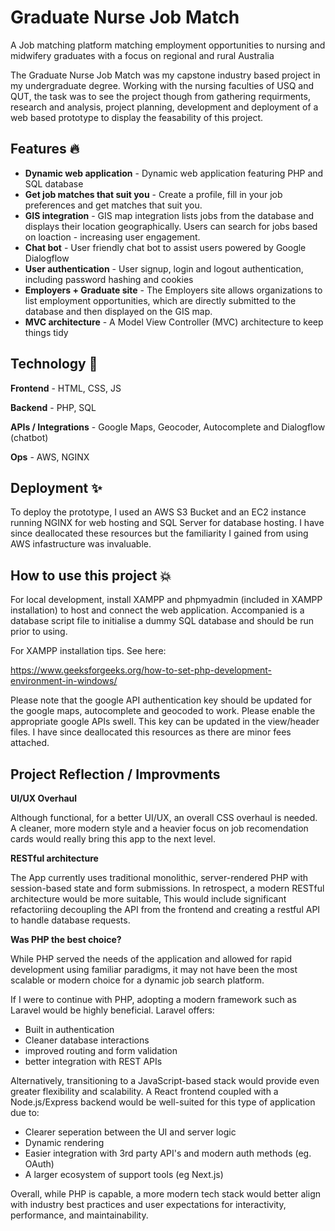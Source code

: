 
# Graduate Nurse Job Match

A Job matching platform matching employment opportunities to nursing and midwifery graduates with a focus on regional and rural Australia 

The Graduate Nurse Job Match was my capstone industry based project in my undergraduate degree. Working with the nursing faculties of USQ and QUT, the task was to see the project though from gathering requirments, research and analysis, project planning, development and deployment of a web based prototype to display the feasability of this project.

## Features 🔥
- **Dynamic web application** - Dynamic web application featuring PHP and SQL database
- **Get job matches that suit you** - Create a profile, fill in your job preferences and get matches that suit you.
- **GIS integration** - GIS map integration lists jobs from the database and displays their location geographically. Users can search for jobs based on loaction - increasing user engagement.
- **Chat bot** - User friendly chat bot to assist users powered by Google Dialogflow
- **User authentication** - User signup, login and logout authentication, including password hashing and cookies
- **Employers + Graduate site** - The Employers site allows organizations to list employment opportunities, which are directly submitted to the database and then displayed on the GIS map. 
- **MVC architecture** - A Model View Controller (MVC) architecture to keep things tidy

## Technology 💫
**Frontend** - HTML, CSS, JS

**Backend** - PHP, SQL

**APIs / Integrations** - Google Maps, Geocoder, Autocomplete and Dialogflow (chatbot) 

**Ops** - AWS, NGINX

## Deployment ✨
To deploy the prototype, I used an AWS S3 Bucket and an EC2 instance running NGINX for web hosting and SQL Server for database hosting. I have since deallocated these resources but the familiarity I gained from using AWS infastructure was invaluable.

## How to use this project 💥
For local development, install XAMPP and phpmyadmin (included in XAMPP installation) to host and connect the web application. Accompanied is a database script file to initialise a dummy SQL database and should be run prior to using.

For XAMPP installation tips. See here:

https://www.geeksforgeeks.org/how-to-set-php-development-environment-in-windows/

Please note that the google API authentication key should be updated for the google maps, autocomplete and geocoded to work. Please enable the appropriate google APIs swell. This key can be updated in the view/header files. I have since deallocated this resources as there are minor fees attached.

## Project Reflection / Improvments  

**UI/UX Overhaul**

Although functional, for a better UI/UX, an overall CSS overhaul is needed. A cleaner, more modern style and a heavier focus on job recomendation cards would really bring this app to the next level. 

**RESTful architecture**

The App currently uses traditional monolithic, server-rendered PHP with session-based state and form submissions. In retrospect, a modern RESTful architecture would be more suitable, This would include significant refactoriing decoupling the API from the frontend and creating a restful API to handle database requests.

**Was PHP the best choice?**

While PHP served the needs of the application and allowed for rapid development using familiar paradigms, it may not have been the most scalable or modern choice for a dynamic job search platform.

If I were to continue with PHP, adopting a modern framework such as Laravel would be highly beneficial. Laravel offers:
  - Built in authentication
  - Cleaner database interactions
  - improved routing and form validation
  - better integration with REST APIs

Alternatively, transitioning to a JavaScript-based stack would provide even greater flexibility and scalability. A React frontend coupled with a Node.js/Express backend would be well-suited for this type of application due to:
  - Clearer seperation between the UI and server logic
  - Dynamic rendering
  - Easier integration with 3rd party API's and modern auth methods (eg. OAuth)
  - A larger ecosystem of support tools (eg Next.js)

Overall, while PHP is capable, a more modern tech stack would better align with industry best practices and user expectations for interactivity, performance, and maintainability.

